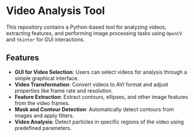 # Video Analysis Tool

This repository contains a Python-based tool for analyzing videos, extracting features, and performing image processing tasks using `OpenCV` and `tkinter` for GUI interactions.

## Features

- **GUI for Video Selection**: Users can select videos for analysis through a simple graphical interface.
- **Video Transformation**: Convert videos to AVI format and adjust properties like frame rate and resolution.
- **Feature Extraction**: Extract contours, ellipses, and other image features from the video frames.
- **Mask and Contour Detection**: Automatically detect contours from images and apply filters.
- **Video Analysis**: Detect particles in specific regions of the video using predefined parameters.
